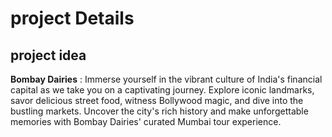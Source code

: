 # project Details

## project idea
   **Bombay Dairies** : Immerse yourself in the vibrant culture of India's financial capital as we take you on a captivating journey. Explore iconic landmarks, savor delicious street food, witness Bollywood magic, and dive into the bustling markets. Uncover the city's rich history and make unforgettable memories with Bombay Dairies' curated Mumbai tour experience.
